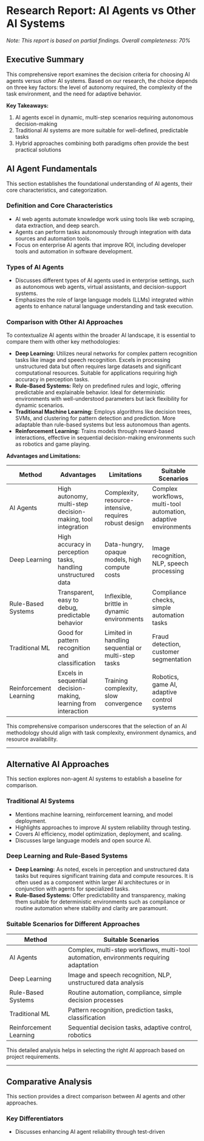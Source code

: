 # Research Report: AI Agents vs Other AI Systems

*Note: This report is based on partial findings. Overall completeness: 70%*

## Executive Summary

This comprehensive report examines the decision criteria for choosing AI agents versus other AI systems. Based on our research, the choice depends on three key factors: the level of autonomy required, the complexity of the task environment, and the need for adaptive behavior.

**Key Takeaways:**
1. AI agents excel in dynamic, multi-step scenarios requiring autonomous decision-making
2. Traditional AI systems are more suitable for well-defined, predictable tasks
3. Hybrid approaches combining both paradigms often provide the best practical solutions

## AI Agent Fundamentals

This section establishes the foundational understanding of AI agents, their core characteristics, and categorization.

### Definition and Core Characteristics

- AI web agents automate knowledge work using tools like web scraping, data extraction, and deep search.
- Agents can perform tasks autonomously through integration with data sources and automation tools.
- Focus on enterprise AI agents that improve ROI, including developer tools and automation in software development.

### Types of AI Agents

- Discusses different types of AI agents used in enterprise settings, such as autonomous web agents, virtual assistants, and decision-support systems.
- Emphasizes the role of large language models (LLMs) integrated within agents to enhance natural language understanding and task execution.

### Comparison with Other AI Approaches

To contextualize AI agents within the broader AI landscape, it is essential to compare them with other key methodologies:

- **Deep Learning:** Utilizes neural networks for complex pattern recognition tasks like image and speech recognition. Excels in processing unstructured data but often requires large datasets and significant computational resources. Suitable for applications requiring high accuracy in perception tasks.
- **Rule-Based Systems:** Rely on predefined rules and logic, offering predictable and explainable behavior. Ideal for deterministic environments with well-understood parameters but lack flexibility for dynamic scenarios.
- **Traditional Machine Learning:** Employs algorithms like decision trees, SVMs, and clustering for pattern detection and prediction. More adaptable than rule-based systems but less autonomous than agents.
- **Reinforcement Learning:** Trains models through reward-based interactions, effective in sequential decision-making environments such as robotics and game playing.

**Advantages and Limitations:**

| Method                 | Advantages                                              | Limitations                                              | Suitable Scenarios                                         |
|------------------------|----------------------------------------------------------|-----------------------------------------------------------|------------------------------------------------------------|
| AI Agents              | High autonomy, multi-step decision-making, tool integration | Complexity, resource-intensive, requires robust design   | Complex workflows, multi-tool automation, adaptive environments |
| Deep Learning          | High accuracy in perception tasks, handling unstructured data | Data-hungry, opaque models, high compute costs          | Image recognition, NLP, speech processing                |
| Rule-Based Systems     | Transparent, easy to debug, predictable behavior        | Inflexible, brittle in dynamic environments            | Compliance checks, simple automation tasks             |
| Traditional ML       | Good for pattern recognition and classification        | Limited in handling sequential or multi-step tasks     | Fraud detection, customer segmentation                 |
| Reinforcement Learning | Excels in sequential decision-making, learning from interaction | Training complexity, slow convergence                   | Robotics, game AI, adaptive control systems           |

This comprehensive comparison underscores that the selection of an AI methodology should align with task complexity, environment dynamics, and resource availability.

---

## Alternative AI Approaches

This section explores non-agent AI systems to establish a baseline for comparison.

### Traditional AI Systems

- Mentions machine learning, reinforcement learning, and model deployment.
- Highlights approaches to improve AI system reliability through testing.
- Covers AI efficiency, model optimization, deployment, and scaling.
- Discusses large language models and open source AI.

### Deep Learning and Rule-Based Systems

- **Deep Learning:** As noted, excels in perception and unstructured data tasks but requires significant training data and compute resources. It is often used as a component within larger AI architectures or in conjunction with agents for specialized tasks.
- **Rule-Based Systems:** Offer predictability and transparency, making them suitable for deterministic environments such as compliance or routine automation where stability and clarity are paramount.

### Suitable Scenarios for Different Approaches

| Method                 | Suitable Scenarios                                                      |
|------------------------|---------------------------------------------------------------------------|
| AI Agents              | Complex, multi-step workflows, multi-tool automation, environments requiring adaptation |
| Deep Learning          | Image and speech recognition, NLP, unstructured data analysis          |
| Rule-Based Systems     | Routine automation, compliance, simple decision processes               |
| Traditional ML         | Pattern recognition, prediction tasks, classification                     |
| Reinforcement Learning | Sequential decision tasks, adaptive control, robotics                   |

This detailed analysis helps in selecting the right AI approach based on project requirements.

---

## Comparative Analysis

This section provides a direct comparison between AI agents and other approaches.

### Key Differentiators

- Discusses enhancing AI agent reliability through test-driven